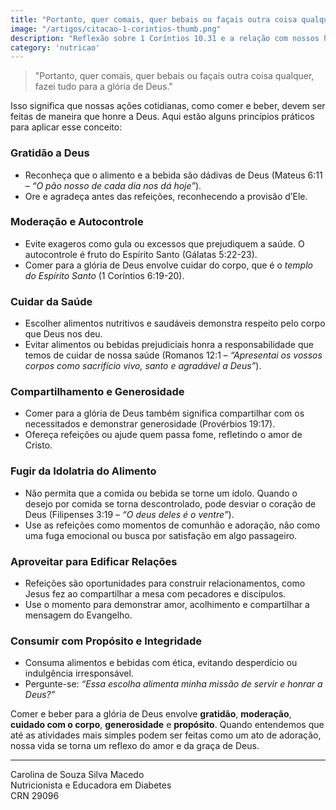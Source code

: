 ```yaml
---
title: "Portanto, quer comais, quer bebais ou façais outra coisa qualquer, fazei tudo para a glória de Deus."
image: "/artigos/citacao-1-corintios-thumb.png"
description: "Reflexão sobre 1 Coríntios 10.31 e a relação com nossos hábitos alimentares e de vida."
category: 'nutricao'
---
```


> "Portanto, quer comais, quer bebais ou façais outra coisa qualquer, fazei tudo para a glória de Deus."

Isso significa que nossas ações cotidianas, como comer e beber, devem ser feitas de maneira que honre a Deus. Aqui estão alguns princípios práticos para aplicar esse conceito:

### Gratidão a Deus
* Reconheça que o alimento e a bebida são dádivas de Deus (Mateus 6:11 – *“O pão nosso de cada dia nos dá hoje”*).
* Ore e agradeça antes das refeições, reconhecendo a provisão d’Ele.

### Moderação e Autocontrole
* Evite exageros como gula ou excessos que prejudiquem a saúde. O autocontrole é fruto do Espírito Santo (Gálatas 5:22-23).
* Comer para a glória de Deus envolve cuidar do corpo, que é o *templo do Espírito Santo* (1 Coríntios 6:19-20).

### Cuidar da Saúde
* Escolher alimentos nutritivos e saudáveis demonstra respeito pelo corpo que Deus nos deu.
* Evitar alimentos ou bebidas prejudiciais honra a responsabilidade que temos de cuidar de nossa saúde (Romanos 12:1 – *“Apresentai os vossos corpos como sacrifício vivo, santo e agradável a Deus”*).

### Compartilhamento e Generosidade
* Comer para a glória de Deus também significa compartilhar com os necessitados e demonstrar generosidade (Provérbios 19:17).
* Ofereça refeições ou ajude quem passa fome, refletindo o amor de Cristo.

### Fugir da Idolatria do Alimento
* Não permita que a comida ou bebida se torne um ídolo. Quando o desejo por comida se torna descontrolado, pode desviar o coração de Deus (Filipenses 3:19 – *“O deus deles é o ventre”*).
* Use as refeições como momentos de comunhão e adoração, não como uma fuga emocional ou busca por satisfação em algo passageiro.

### Aproveitar para Edificar Relações
* Refeições são oportunidades para construir relacionamentos, como Jesus fez ao compartilhar a mesa com pecadores e discípulos.
* Use o momento para demonstrar amor, acolhimento e compartilhar a mensagem do Evangelho.

### Consumir com Propósito e Integridade
* Consuma alimentos e bebidas com ética, evitando desperdício ou indulgência irresponsável.
* Pergunte-se: *“Essa escolha alimenta minha missão de servir e honrar a Deus?”*

Comer e beber para a glória de Deus envolve **gratidão**, **moderação**, **cuidado com o corpo**, **generosidade** e **propósito**. Quando entendemos que até as atividades mais simples podem ser feitas como um ato de adoração, nossa vida se torna um reflexo do amor e da graça de Deus.

---

<div class="assinatura">
Carolina de Souza Silva Macedo
</div>
Nutricionista e Educadora em Diabetes
<br>
CRN 29096